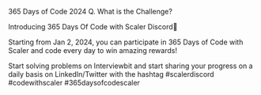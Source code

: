 365 Days of Code 2024 
Q. What is the Challenge?

Introducing 365 Days Of Code with Scaler Discord🤩

Starting from Jan 2, 2024, you can participate in 365 Days of Code with Scaler and code every day to win amazing rewards!

Start solving problems on Interviewbit and start sharing your progress on a daily basis on LinkedIn/Twitter with the hashtag #scalerdiscord #codewithscaler #365daysofcodescaler
